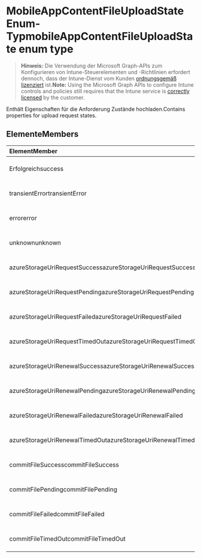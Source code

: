 # <a name="mobileappcontentfileuploadstate-enum-type"></a><span data-ttu-id="89c01-101">MobileAppContentFileUploadState Enum-Typ</span><span class="sxs-lookup"><span data-stu-id="89c01-101">mobileAppContentFileUploadState enum type</span></span>

> <span data-ttu-id="89c01-102">**Hinweis:** Die Verwendung der Microsoft Graph-APIs zum Konfigurieren von Intune-Steuerelementen und -Richtlinien erfordert dennoch, dass der Intune-Dienst vom Kunden [ordnungsgemäß lizenziert](https://go.microsoft.com/fwlink/?linkid=839381) ist.</span><span class="sxs-lookup"><span data-stu-id="89c01-102">**Note:** Using the Microsoft Graph APIs to configure Intune controls and policies still requires that the Intune service is [correctly licensed](https://go.microsoft.com/fwlink/?linkid=839381) by the customer.</span></span>

<span data-ttu-id="89c01-103">Enthält Eigenschaften für die Anforderung Zustände hochladen.</span><span class="sxs-lookup"><span data-stu-id="89c01-103">Contains properties for upload request states.</span></span>
## <a name="members"></a><span data-ttu-id="89c01-104">Elemente</span><span class="sxs-lookup"><span data-stu-id="89c01-104">Members</span></span>
|<span data-ttu-id="89c01-105">Element</span><span class="sxs-lookup"><span data-stu-id="89c01-105">Member</span></span>|<span data-ttu-id="89c01-106">Wert</span><span class="sxs-lookup"><span data-stu-id="89c01-106">Value</span></span>|<span data-ttu-id="89c01-107">Beschreibung</span><span class="sxs-lookup"><span data-stu-id="89c01-107">Description</span></span>|
|:---|:---|:---|
|<span data-ttu-id="89c01-108">Erfolgreich</span><span class="sxs-lookup"><span data-stu-id="89c01-108">success</span></span>|<span data-ttu-id="89c01-109">0</span><span class="sxs-lookup"><span data-stu-id="89c01-109">0</span></span>|<span data-ttu-id="89c01-110">Noch nicht dokumentiert</span><span class="sxs-lookup"><span data-stu-id="89c01-110">Not yet documented</span></span>|
|<span data-ttu-id="89c01-111">transientError</span><span class="sxs-lookup"><span data-stu-id="89c01-111">transientError</span></span>|<span data-ttu-id="89c01-112">1</span><span class="sxs-lookup"><span data-stu-id="89c01-112">1</span></span>|<span data-ttu-id="89c01-113">Noch nicht dokumentiert</span><span class="sxs-lookup"><span data-stu-id="89c01-113">Not yet documented</span></span>|
|<span data-ttu-id="89c01-114">error</span><span class="sxs-lookup"><span data-stu-id="89c01-114">error</span></span>|<span data-ttu-id="89c01-115">2</span><span class="sxs-lookup"><span data-stu-id="89c01-115">2</span></span>|<span data-ttu-id="89c01-116">Noch nicht dokumentiert</span><span class="sxs-lookup"><span data-stu-id="89c01-116">Not yet documented</span></span>|
|<span data-ttu-id="89c01-117">unknown</span><span class="sxs-lookup"><span data-stu-id="89c01-117">unknown</span></span>|<span data-ttu-id="89c01-118">3</span><span class="sxs-lookup"><span data-stu-id="89c01-118">3</span></span>|<span data-ttu-id="89c01-119">Noch nicht dokumentiert</span><span class="sxs-lookup"><span data-stu-id="89c01-119">Not yet documented</span></span>|
|<span data-ttu-id="89c01-120">azureStorageUriRequestSuccess</span><span class="sxs-lookup"><span data-stu-id="89c01-120">azureStorageUriRequestSuccess</span></span>|<span data-ttu-id="89c01-121">100</span><span class="sxs-lookup"><span data-stu-id="89c01-121">100</span></span>|<span data-ttu-id="89c01-122">Noch nicht dokumentiert</span><span class="sxs-lookup"><span data-stu-id="89c01-122">Not yet documented</span></span>|
|<span data-ttu-id="89c01-123">azureStorageUriRequestPending</span><span class="sxs-lookup"><span data-stu-id="89c01-123">azureStorageUriRequestPending</span></span>|<span data-ttu-id="89c01-124">101</span><span class="sxs-lookup"><span data-stu-id="89c01-124">101</span></span>|<span data-ttu-id="89c01-125">Noch nicht dokumentiert</span><span class="sxs-lookup"><span data-stu-id="89c01-125">Not yet documented</span></span>|
|<span data-ttu-id="89c01-126">azureStorageUriRequestFailed</span><span class="sxs-lookup"><span data-stu-id="89c01-126">azureStorageUriRequestFailed</span></span>|<span data-ttu-id="89c01-127">102</span><span class="sxs-lookup"><span data-stu-id="89c01-127">102</span></span>|<span data-ttu-id="89c01-128">Noch nicht dokumentiert</span><span class="sxs-lookup"><span data-stu-id="89c01-128">Not yet documented</span></span>|
|<span data-ttu-id="89c01-129">azureStorageUriRequestTimedOut</span><span class="sxs-lookup"><span data-stu-id="89c01-129">azureStorageUriRequestTimedOut</span></span>|<span data-ttu-id="89c01-130">103</span><span class="sxs-lookup"><span data-stu-id="89c01-130">103</span></span>|<span data-ttu-id="89c01-131">Noch nicht dokumentiert</span><span class="sxs-lookup"><span data-stu-id="89c01-131">Not yet documented</span></span>|
|<span data-ttu-id="89c01-132">azureStorageUriRenewalSuccess</span><span class="sxs-lookup"><span data-stu-id="89c01-132">azureStorageUriRenewalSuccess</span></span>|<span data-ttu-id="89c01-133">200</span><span class="sxs-lookup"><span data-stu-id="89c01-133">200</span></span>|<span data-ttu-id="89c01-134">Noch nicht dokumentiert</span><span class="sxs-lookup"><span data-stu-id="89c01-134">Not yet documented</span></span>|
|<span data-ttu-id="89c01-135">azureStorageUriRenewalPending</span><span class="sxs-lookup"><span data-stu-id="89c01-135">azureStorageUriRenewalPending</span></span>|<span data-ttu-id="89c01-136">201</span><span class="sxs-lookup"><span data-stu-id="89c01-136">201</span></span>|<span data-ttu-id="89c01-137">Noch nicht dokumentiert</span><span class="sxs-lookup"><span data-stu-id="89c01-137">Not yet documented</span></span>|
|<span data-ttu-id="89c01-138">azureStorageUriRenewalFailed</span><span class="sxs-lookup"><span data-stu-id="89c01-138">azureStorageUriRenewalFailed</span></span>|<span data-ttu-id="89c01-139">202</span><span class="sxs-lookup"><span data-stu-id="89c01-139">202</span></span>|<span data-ttu-id="89c01-140">Noch nicht dokumentiert</span><span class="sxs-lookup"><span data-stu-id="89c01-140">Not yet documented</span></span>|
|<span data-ttu-id="89c01-141">azureStorageUriRenewalTimedOut</span><span class="sxs-lookup"><span data-stu-id="89c01-141">azureStorageUriRenewalTimedOut</span></span>|<span data-ttu-id="89c01-142">203</span><span class="sxs-lookup"><span data-stu-id="89c01-142">203</span></span>|<span data-ttu-id="89c01-143">Noch nicht dokumentiert</span><span class="sxs-lookup"><span data-stu-id="89c01-143">Not yet documented</span></span>|
|<span data-ttu-id="89c01-144">commitFileSuccess</span><span class="sxs-lookup"><span data-stu-id="89c01-144">commitFileSuccess</span></span>|<span data-ttu-id="89c01-145">300</span><span class="sxs-lookup"><span data-stu-id="89c01-145">300</span></span>|<span data-ttu-id="89c01-146">Noch nicht dokumentiert</span><span class="sxs-lookup"><span data-stu-id="89c01-146">Not yet documented</span></span>|
|<span data-ttu-id="89c01-147">commitFilePending</span><span class="sxs-lookup"><span data-stu-id="89c01-147">commitFilePending</span></span>|<span data-ttu-id="89c01-148">301</span><span class="sxs-lookup"><span data-stu-id="89c01-148">301</span></span>|<span data-ttu-id="89c01-149">Noch nicht dokumentiert</span><span class="sxs-lookup"><span data-stu-id="89c01-149">Not yet documented</span></span>|
|<span data-ttu-id="89c01-150">commitFileFailed</span><span class="sxs-lookup"><span data-stu-id="89c01-150">commitFileFailed</span></span>|<span data-ttu-id="89c01-151">302</span><span class="sxs-lookup"><span data-stu-id="89c01-151">302</span></span>|<span data-ttu-id="89c01-152">Noch nicht dokumentiert</span><span class="sxs-lookup"><span data-stu-id="89c01-152">Not yet documented</span></span>|
|<span data-ttu-id="89c01-153">commitFileTimedOut</span><span class="sxs-lookup"><span data-stu-id="89c01-153">commitFileTimedOut</span></span>|<span data-ttu-id="89c01-154">303</span><span class="sxs-lookup"><span data-stu-id="89c01-154">303</span></span>|<span data-ttu-id="89c01-155">Noch nicht dokumentiert</span><span class="sxs-lookup"><span data-stu-id="89c01-155">Not yet documented</span></span>|



